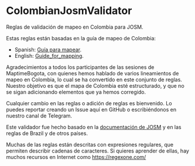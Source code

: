 # ColombianJosmValidator
Reglas de validación de mapeo en Colombia para JOSM.

Estas reglas están basadas en la guía de mapeo de Colombia:

* Spanish: [Guía para mapear](https://wiki.openstreetmap.org/wiki/ES:Colombia/Gu%C3%ADa_para_mapear).
* English: [Guide_for_mapping](https://wiki.openstreetmap.org/wiki/Colombia/Guide_for_mapping).

Agradecimientos a todos los participantes de las sesiones de MaptimeBogota, con quienes hemos hablado de varios lineamientos de mapeo en Colombia, lo cual se ha convertido en este conjunto de reglas.
Nuestro objetivo es que el mapa de Colombia esté estructurado, y que no se sigan adicionando elementos que ya hemos corregido.

Cualquier cambio en las reglas o adición de reglas es bienvenido.
Lo puedes reportar creando un Issue aquí en GitHub o escribiéndonos en nuestro canal de Telegram.

Este validador fue hecho basado en la [documentación de JOSM](https://josm.openstreetmap.de/wiki/Help/Validator/MapCSSTagChecker) y en las reglas de Brazil y de otros países.

Muchas de las reglas están descritas con expresiones regulares, que permiten describir cadenas de caracteres.
Si quieres aprender de ellas, hay muchos recursos en Internet como https://regexone.com/
